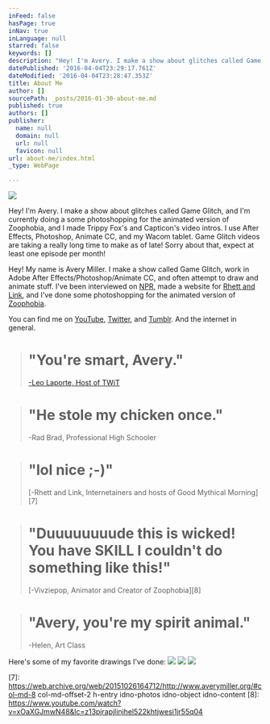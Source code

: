 ```yaml
---
inFeed: false
hasPage: true
inNav: true
inLanguage: null
starred: false
keywords: []
description: "Hey! I'm Avery. I make a show about glitches called Game Glitch, and I'm currently doing a some photoshopping for the animated version of Zoophobia, and I made Trippy Fox's and Capticon's video intros. I use After Effects, Photoshop, Animate CC, and my Wacom tablet. Game Glitch videos are taking a really long time to make as of late! Sorry about that, expect at least one episode per month!"
datePublished: '2016-04-04T23:29:17.761Z'
dateModified: '2016-04-04T23:28:47.353Z'
title: About Me
author: []
sourcePath: _posts/2016-01-30-about-me.md
published: true
authors: []
publisher:
  name: null
  domain: null
  url: null
  favicon: null
url: about-me/index.html
_type: WebPage

---
```

![](https://the-grid-user-content.s3-us-west-2.amazonaws.com/ecc4a357-7bc0-42f5-81fe-554b5c1c1f5f.png)

Hey! I'm Avery. I make a show about glitches called Game Glitch, and I'm currently doing a some photoshopping for the animated version of Zoophobia, and I made Trippy Fox's and Capticon's video intros. I use After Effects, Photoshop, Animate CC, and my Wacom tablet. Game Glitch videos are taking a really long time to make as of late! Sorry about that, expect at least one episode per month!

Hey! My name is Avery Miller. I make a show called Game Glitch, work in Adobe After Effects/Photoshop/Animate CC, and often attempt to draw and animate stuff. I've been interviewed on [NPR][0], made a website for [Rhett and Link][1], and I've done some photoshopping for the animated version of [Zoophobia][2]. 

You can find me on [YouTube][3], [Twitter][4], and [Tumblr][5]. And the internet in general.

> # "You're smart, Avery." 
> 
> [-Leo Laporte, Host of TWiT][6]

> # "He stole my chicken once." 
> 
> -Rad Brad, Professional High Schooler 

> # "lol nice ;-)" 
> 
> [-Rhett and Link, Internetainers and hosts of Good Mythical Morning][7]

> # "Duuuuuuuude this is wicked! You have SKILL I couldn't do something like this!" 
> 
> [-Vivziepop, Animator and Creator of Zoophobia][8]

> # "Avery, you're my spirit animal."
> 
> -Helen, Art Class

Here's some of my favorite drawings I've done:
![](https://the-grid-user-content.s3-us-west-2.amazonaws.com/df729c29-9ac2-43e1-bb97-2891e5293fda.jpg)
![](https://the-grid-user-content.s3-us-west-2.amazonaws.com/53979cd8-5251-4c4e-8aaf-25840a50abe5.jpg)
![](https://the-grid-user-content.s3-us-west-2.amazonaws.com/5d6e8e67-862a-4dfa-b41f-6bccfb1aa639.gif)

[0]: http://hereandnow.wbur.org/2014/08/13/avery-miller-bill-murray
[1]: http://nerd.averymiller.org/
[2]: http://www.youtube.com/vivziepop
[3]: http://www.youtube.com/averymrant
[4]: http://www.twitter.com/averybmiller
[5]: http://tumblr.averymiller.org/
[6]: https://www.youtube.com/watch?v=HkdwUH_3tsw
[7]: https://web.archive.org/web/20151026164712/http://www.averymiller.org/#col-md-8 col-md-offset-2 h-entry idno-photos idno-object idno-content
[8]: https://www.youtube.com/watch?v=xOaXGJmwN48&lc=z13pjrapjlinjhel522khtjwesi1jr55q04